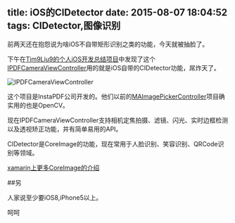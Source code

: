 title: iOS的CIDetector
date: 2015-08-07 18:04:52
tags: CIDetector,图像识别
---

前两天还在抱怨说为啥iOS不自带矩形识别之类的功能，今天就被抽脸了。

下午在[Tim9Liu9的个人iOS开发总结项目](https://github.com/Tim9Liu9/TimLiu-iOS#%E5%8A%A8%E7%94%BB)中发现了这个[IPDFCameraViewController](https://github.com/mmackh/IPDFCameraViewController)用的就是iOS自带的CIDetector功能，屌炸天了。

![IPDFCameraViewController](https://raw.githubusercontent.com/mmackh/IPDFCameraViewController/master/mockup.png)

这个项目是InstaPDF公司开发的。他们以前的[MAImagePickerController](https://github.com/mmackh/MAImagePickerController-of-InstaPDF)项目确实用的也是OpenCV。

现在IPDFCameraViewController支持相机定焦拍摄、滤镜、闪光、实时边框检测以及透视矫正功能，并有简单易用的API。

CIDetector是CoreImage的功能，现在常用于人脸识别、笑容识别、QRCode识别等领域。

[xamarin上更多CoreImage的介绍](http://developer.xamarin.com/guides/ios/platform_features/introduction_to_coreimage/)

##另

人家说至少要iOS8,iPhone5以上。

呵呵

